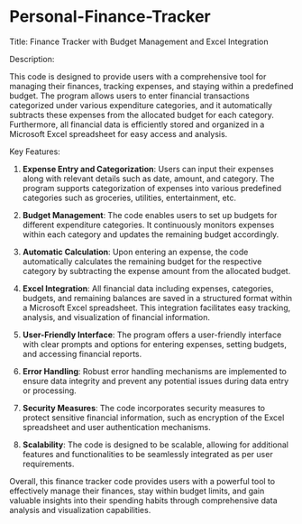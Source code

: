 # Personal-Finance-Tracker
Title: Finance Tracker with Budget Management and Excel Integration

Description:

This code is designed to provide users with a comprehensive tool for managing their finances, tracking expenses, and staying within a predefined budget. The program allows users to enter financial transactions categorized under various expenditure categories, and it automatically subtracts these expenses from the allocated budget for each category. Furthermore, all financial data is efficiently stored and organized in a Microsoft Excel spreadsheet for easy access and analysis.

Key Features:

1. **Expense Entry and Categorization**: Users can input their expenses along with relevant details such as date, amount, and category. The program supports categorization of expenses into various predefined categories such as groceries, utilities, entertainment, etc.

2. **Budget Management**: The code enables users to set up budgets for different expenditure categories. It continuously monitors expenses within each category and updates the remaining budget accordingly.

3. **Automatic Calculation**: Upon entering an expense, the code automatically calculates the remaining budget for the respective category by subtracting the expense amount from the allocated budget.

4. **Excel Integration**: All financial data including expenses, categories, budgets, and remaining balances are saved in a structured format within a Microsoft Excel spreadsheet. This integration facilitates easy tracking, analysis, and visualization of financial information.

5. **User-Friendly Interface**: The program offers a user-friendly interface with clear prompts and options for entering expenses, setting budgets, and accessing financial reports.

6. **Error Handling**: Robust error handling mechanisms are implemented to ensure data integrity and prevent any potential issues during data entry or processing.

7. **Security Measures**: The code incorporates security measures to protect sensitive financial information, such as encryption of the Excel spreadsheet and user authentication mechanisms.

8. **Scalability**: The code is designed to be scalable, allowing for additional features and functionalities to be seamlessly integrated as per user requirements.

Overall, this finance tracker code provides users with a powerful tool to effectively manage their finances, stay within budget limits, and gain valuable insights into their spending habits through comprehensive data analysis and visualization capabilities.
